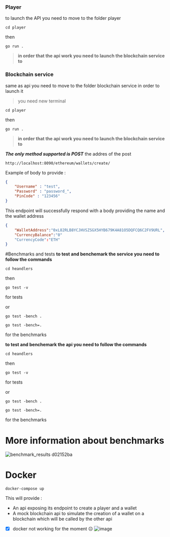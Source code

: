 ### Player
to launch the API you need to move to the folder player
```
cd player
```
then
```
go run .
```
>**in  order that the api work you need to launch the blockchain service to**



### Blockchain service
same as api you need to move to the folder blockchain service in order to launch it
>you need new terminal
```
cd player
```
then
```
go run .
```
>**in  order that the api work you need to launch the blockchain service to**

***The only method supported is POST***
the addres of the post
```
http://localhost:8090/ethereum/wallets/create/
```
Example of body to provide :
```json
{
    "Username" : "test",
    "Password" : "password_",
    "PinCode" : "123456"
}
```
This endpoint will successfully respond with a body providing the name and the wallet address 
```json
{
    "WalletAddress":"0xL82RLB8YCJHVSZSGX5HYB679K4A81O5DQFCQ6C2FV9URL",
    "CurrencyBalance":"0"
    "CurrencyCode":"ETH"
}
```
#Benchmarks and tests
**to test and benchemark the service you need to follow the commands**
```
cd heandlers
```
then 
```
go test -v
```
for tests

or 
```
go test -bench .
```
```
go test -bench=.
```
for the benchmarks

**to test and benchemark the api you need to follow the commands**
```
cd heandlers
```
then 
```
go test -v
```
for tests

or 
```
go test -bench .
```
```
go test -bench=.
```
for the benchmarks

# More information about benchmarks
![benchmark_results d02152ba](https://user-images.githubusercontent.com/56276570/190010901-b2dd2771-0e54-46e2-bbef-d5cf710b9d49.png)

# Docker
```
docker-compose up
```
This will provide : 
 - An api exposing its endpoint to create a player and a wallet
 - A mock blockchain api to simulate the creation of a wallet on a blockchain which will be called by the other api

- [x] docker not working for the moment :frowning_face:
![image](https://user-images.githubusercontent.com/56276570/190148060-87eacb8b-592e-4e47-a5a6-61b0ae74839a.png)



